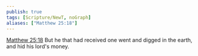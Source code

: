 ```yaml
---
publish: true
tags: [Scripture/NewT, noGraph]
aliases: ["Matthew 25:18"]
---
```

[Matthew 25:18](https://churchofjesuschrist.org/study/scriptures/nt/matt/25?lang=eng&id=p18#p18) But he that had received one went and digged in the earth, and hid his lord's money.
